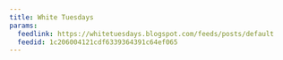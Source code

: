 ```yaml
---
title: White Tuesdays
params:
  feedlink: https://whitetuesdays.blogspot.com/feeds/posts/default
  feedid: 1c206004121cdf6339364391c64ef065
---
```

